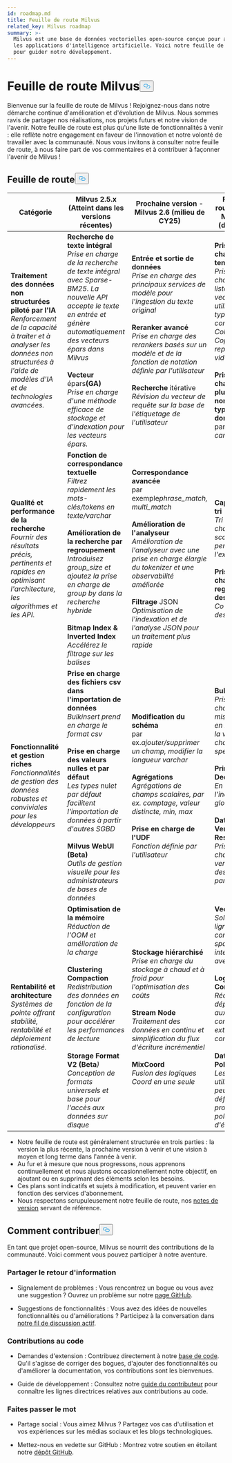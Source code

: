 ```yaml
---
id: roadmap.md
title: Feuille de route Milvus
related_key: Milvus roadmap
summary: >-
  Milvus est une base de données vectorielles open-source conçue pour alimenter
  les applications d'intelligence artificielle. Voici notre feuille de route
  pour guider notre développement.
---
```

<h1 id="Milvus-Roadmap" class="common-anchor-header">Feuille de route Milvus<button data-href="#Milvus-Roadmap" class="anchor-icon" translate="no">
      <svg translate="no"
        aria-hidden="true"
        focusable="false"
        height="20"
        version="1.1"
        viewBox="0 0 16 16"
        width="16"
      >
        <path
          fill="#0092E4"
          fill-rule="evenodd"
          d="M4 9h1v1H4c-1.5 0-3-1.69-3-3.5S2.55 3 4 3h4c1.45 0 3 1.69 3 3.5 0 1.41-.91 2.72-2 3.25V8.59c.58-.45 1-1.27 1-2.09C10 5.22 8.98 4 8 4H4c-.98 0-2 1.22-2 2.5S3 9 4 9zm9-3h-1v1h1c1 0 2 1.22 2 2.5S13.98 12 13 12H9c-.98 0-2-1.22-2-2.5 0-.83.42-1.64 1-2.09V6.25c-1.09.53-2 1.84-2 3.25C6 11.31 7.55 13 9 13h4c1.45 0 3-1.69 3-3.5S14.5 6 13 6z"
        ></path>
      </svg>
    </button></h1><p>Bienvenue sur la feuille de route de Milvus ! Rejoignez-nous dans notre démarche continue d'amélioration et d'évolution de Milvus. Nous sommes ravis de partager nos réalisations, nos projets futurs et notre vision de l'avenir. Notre feuille de route est plus qu'une liste de fonctionnalités à venir : elle reflète notre engagement en faveur de l'innovation et notre volonté de travailler avec la communauté. Nous vous invitons à consulter notre feuille de route, à nous faire part de vos commentaires et à contribuer à façonner l'avenir de Milvus !</p>
<h2 id="Roadmap" class="common-anchor-header">Feuille de route<button data-href="#Roadmap" class="anchor-icon" translate="no">
      <svg translate="no"
        aria-hidden="true"
        focusable="false"
        height="20"
        version="1.1"
        viewBox="0 0 16 16"
        width="16"
      >
        <path
          fill="#0092E4"
          fill-rule="evenodd"
          d="M4 9h1v1H4c-1.5 0-3-1.69-3-3.5S2.55 3 4 3h4c1.45 0 3 1.69 3 3.5 0 1.41-.91 2.72-2 3.25V8.59c.58-.45 1-1.27 1-2.09C10 5.22 8.98 4 8 4H4c-.98 0-2 1.22-2 2.5S3 9 4 9zm9-3h-1v1h1c1 0 2 1.22 2 2.5S13.98 12 13 12H9c-.98 0-2-1.22-2-2.5 0-.83.42-1.64 1-2.09V6.25c-1.09.53-2 1.84-2 3.25C6 11.31 7.55 13 9 13h4c1.45 0 3-1.69 3-3.5S14.5 6 13 6z"
        ></path>
      </svg>
    </button></h2><table>
    <thead>
        <tr>
            <th>Catégorie</th>
            <th>Milvus 2.5.x (Atteint dans les versions récentes)</th>
            <th>Prochaine version - Milvus 2.6 (milieu de CY25)</th>
            <th>Feuille de route future - Milvus 3.0 (d'ici un an)</th>
        </tr>
    </thead>
    <tbody>
        <tr>
            <td><strong>Traitement des données non structurées piloté par l'IA</strong><br/><i>Renforcement de la capacité à traiter et à analyser les données non structurées à l'aide de modèles d'IA et de technologies avancées.</i></td>
            <td><strong>Recherche de texte intégral</strong><br/><i>Prise en charge de la recherche de texte intégral avec Sparse-BM25. La nouvelle API accepte le texte en entrée et génère automatiquement des vecteurs épars dans Milvus</i><br/><br/><strong>Vecteur</strong> épars<strong>(GA)</strong><br/><i>Prise en charge d'une méthode efficace de stockage et d'indexation pour les vecteurs épars.</i><br/></td>
            <td><strong>Entrée et sortie de données</strong><br/><i>Prise en charge des principaux services de modèle pour l'ingestion du texte original</i><br/><br/><strong>Reranker avancé</strong><br/><i>Prise en charge des rerankers basés sur un modèle et de la fonction de notation définie par l'utilisateur</i><br/><br/><strong>Recherche</strong> itérative<br/><i>Révision du vecteur de requête sur la base de l'étiquetage de l'utilisateur</i></td>
            <td><strong>Prise en charge des tenseurs</strong><br/><i>Prise en charge de la liste des vecteurs, utilisation typique comme Colbert, Copali et représentation vidéo</i><br/><br/><strong>Prise en charge d'un plus grand nombre de types de données</strong><br/> par ex.<i>date, carte, SIG</i></td>
        </tr>
        <tr>
            <td><strong>Qualité et performance de la recherche</strong><br/><i>Fournir des résultats précis, pertinents et rapides en optimisant l'architecture, les algorithmes et les API.</i></td>
            <td><strong>Fonction de correspondance textuelle</strong><br/><i>Filtrez rapidement les mots-clés/tokens en texte/varchar</i><br/><br/><strong>Amélioration de la recherche par regroupement</strong><br/><i>Introduisez group_size et ajoutez la prise en charge de group by dans la recherche hybride</i><br/><br/><strong>Bitmap Index &amp; Inverted Index</strong><br/><i>Accélérez le filtrage sur les balises</i></td>
            <td><strong>Correspondance avancée</strong><br/> par exemple<i>phrase_match, multi_match </i><br/><br/><strong>Amélioration de l'analyseur</strong><br/><i>Amélioration de l'analyseur avec une prise en charge élargie du tokenizer et une observabilité améliorée</i><br/><br/><strong>Filtrage</strong> JSON<br/><i>Optimisation de l'indexation et de l'analyse JSON pour un traitement plus rapide</i></td>
            <td><strong>Capacité de tri</strong><br/><i>Tri par champs scalaires pendant l'exécution</i><br/><br/><strong>Prise en charge du regroupement des données</strong><br/><i>Co-localité des données</i></td>
        </tr>
        <tr>
            <td><strong>Fonctionnalité et gestion riches</strong><br/><i>Fonctionnalités de gestion des données robustes et conviviales pour les développeurs</i></td>
            <td><strong>Prise en charge des fichiers csv dans l'importation de données</strong><br/><i>Bulkinsert prend en charge le format csv</i><br/><br/><strong>Prise en charge des valeurs nulles et par défaut</strong><br/><i>Les types</i> nul<i>et par défaut facilitent l'importation de données à partir d'autres SGBD</i><br/><br/><strong>Milvus WebUI (Beta)</strong><br/><i>Outils de gestion visuelle pour les administrateurs de bases de données</i></td>
            <td><strong>Modification du schéma</strong><br/> par ex.<i>ajouter/supprimer un champ, modifier la longueur varchar</i><br/><br/><strong>Agrégations</strong><br/><i>Agrégations de champs scalaires, par ex. comptage, valeur distincte, min, max</i><br/><br/><strong>Prise en charge de l'UDF</strong><br/><i>Fonction définie par l'utilisateur</i></td>
            <td><strong>Bulk Update</strong><br/><i>Prise en charge des mises à jour en masse de la valeur d'un champ spécifique</i><br/><br/><strong>Primary Key Deduplication</strong><br/><i>En utilisant l'index pk global</i><br/><br/><strong>Data Versioning &amp; Restore</strong><br/><i>Prise en charge du versionnement des données par snapshot</i></td>
        </tr>
        <tr>
            <td><strong>Rentabilité et architecture</strong><br/><i>Systèmes de pointe offrant stabilité, rentabilité et déploiement rationalisé.</i></td>
            <td><strong>Optimisation de la mémoire</strong><br/><i>Réduction de l'OOM et amélioration de la charge</i><br/><br/><strong>Clustering Compaction</strong><br/><i>Redistribution des données en fonction de la configuration pour accélérer les performances de lecture</i><br/><br/><strong>Storage Format V2 (Beta</strong><i>)</i><br/><i>Conception de formats universels et base pour l'accès aux données sur disque</i></td>
            <td><strong>Stockage hiérarchisé</strong><br/><i>Prise en charge du stockage à chaud et à froid pour l'optimisation des coûts</i><br/><br/><strong>Stream Node</strong><br/><i>Traitement des données en continu et simplification du flux d'écriture incrémentiel</i><br/><br/><strong>MixCoord</strong><br/><i>Fusion des logiques Coord en une seule</i></td>
            <td><strong>Vector Lake</strong><br/><i>Solution hors ligne rentable, connecteur spark et intégration avec iceberg</i><br/><br/><strong>Logstore Component</strong><br/><i>Réduire les dépendances aux composants externes comme pulsar</i><br/><br/><strong>Data Evict Policy</strong><br/><i>Les utilisateurs peuvent définir leur propre politique d'éviction.</i></td>
        </tr>
    </tbody>
</table>
<ul>
<li>Notre feuille de route est généralement structurée en trois parties : la version la plus récente, la prochaine version à venir et une vision à moyen et long terme dans l'année à venir.</li>
<li>Au fur et à mesure que nous progressons, nous apprenons continuellement et nous ajustons occasionnellement notre objectif, en ajoutant ou en supprimant des éléments selon les besoins.</li>
<li>Ces plans sont indicatifs et sujets à modification, et peuvent varier en fonction des services d'abonnement.</li>
<li>Nous respectons scrupuleusement notre feuille de route, nos <a href="/docs/fr/release_notes.md">notes de version</a> servant de référence.</li>
</ul>
<h2 id="How-to-contribute" class="common-anchor-header">Comment contribuer<button data-href="#How-to-contribute" class="anchor-icon" translate="no">
      <svg translate="no"
        aria-hidden="true"
        focusable="false"
        height="20"
        version="1.1"
        viewBox="0 0 16 16"
        width="16"
      >
        <path
          fill="#0092E4"
          fill-rule="evenodd"
          d="M4 9h1v1H4c-1.5 0-3-1.69-3-3.5S2.55 3 4 3h4c1.45 0 3 1.69 3 3.5 0 1.41-.91 2.72-2 3.25V8.59c.58-.45 1-1.27 1-2.09C10 5.22 8.98 4 8 4H4c-.98 0-2 1.22-2 2.5S3 9 4 9zm9-3h-1v1h1c1 0 2 1.22 2 2.5S13.98 12 13 12H9c-.98 0-2-1.22-2-2.5 0-.83.42-1.64 1-2.09V6.25c-1.09.53-2 1.84-2 3.25C6 11.31 7.55 13 9 13h4c1.45 0 3-1.69 3-3.5S14.5 6 13 6z"
        ></path>
      </svg>
    </button></h2><p>En tant que projet open-source, Milvus se nourrit des contributions de la communauté. Voici comment vous pouvez participer à notre aventure.</p>
<h3 id="Share-feedback" class="common-anchor-header">Partager le retour d'information</h3><ul>
<li><p>Signalement de problèmes : Vous rencontrez un bogue ou vous avez une suggestion ? Ouvrez un problème sur notre <a href="https://github.com/milvus-io/milvus/issues">page GitHub</a>.</p></li>
<li><p>Suggestions de fonctionnalités : Vous avez des idées de nouvelles fonctionnalités ou d'améliorations ? Participez à la conversation dans <a href="https://github.com/milvus-io/milvus/discussions/40263">notre fil de discussion actif</a>.</p></li>
</ul>
<h3 id="Code-contributions" class="common-anchor-header">Contributions au code</h3><ul>
<li><p>Demandes d'extension : Contribuez directement à notre <a href="https://github.com/milvus-io/milvus/pulls">base de code</a>. Qu'il s'agisse de corriger des bogues, d'ajouter des fonctionnalités ou d'améliorer la documentation, vos contributions sont les bienvenues.</p></li>
<li><p>Guide de développement : Consultez notre <a href="https://github.com/milvus-io/milvus/blob/82915a9630ab0ff40d7891b97c367ede5726ff7c/CONTRIBUTING.md">guide du contributeur</a> pour connaître les lignes directrices relatives aux contributions au code.</p></li>
</ul>
<h3 id="Spread-the-word" class="common-anchor-header">Faites passer le mot</h3><ul>
<li><p>Partage social : Vous aimez Milvus ? Partagez vos cas d'utilisation et vos expériences sur les médias sociaux et les blogs technologiques.</p></li>
<li><p>Mettez-nous en vedette sur GitHub : Montrez votre soutien en étoilant notre <a href="https://github.com/milvus-io/milvus">dépôt GitHub</a>.</p></li>
</ul>
